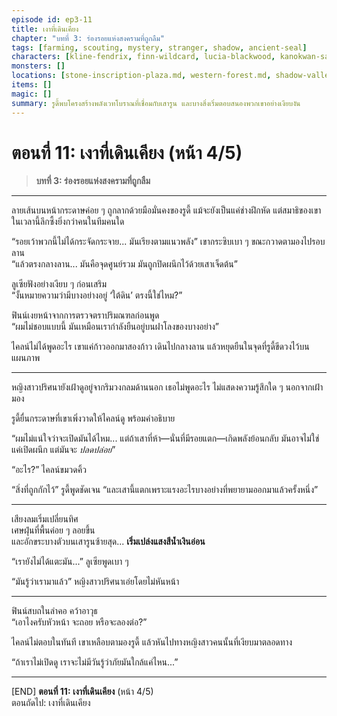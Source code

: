 ```yaml
---
episode id: ep3-11
title: เงาที่เดินเคียง
chapter: "บทที่ 3: ร่องรอยแห่งสงครามที่ถูกลืม"
tags: [farming, scouting, mystery, stranger, shadow, ancient-seal]
characters: [kline-fendrix, finn-wildcard, lucia-blackwood, kanokwan-sarisa, rudy-gearwright]
monsters: []
locations: [stone-inscription-plaza.md, western-forest.md, shadow-valley-path.md]
items: []
magic: []
summary: รูดี้พบโครงสร้างพลังเวทโบราณที่เชื่อมกับเสารูน และบางสิ่งเริ่มตอบสนองพวกเขาอย่างเงียบงัน
---
```


# ตอนที่ 11: เงาที่เดินเคียง (หน้า 4/5)  
> **บทที่ 3: ร่องรอยแห่งสงครามที่ถูกลืม**

---

ลายเส้นบนหน้ากระดาษค่อย ๆ ถูกลากด้วยมือมั่นคงของรูดี้ แม้จะยังเป็นแค่ช่างฝึกหัด แต่สมาธิของเขาในเวลานี้ลึกซึ้งยิ่งกว่าคนในทีมคนใด

“รอยเว้าพวกนี้ไม่ได้กระจัดกระจาย... มันเรียงตามแนวพลัง” เขากระซิบเบา ๆ ขณะกวาดตามองไปรอบลาน  
“แล้วตรงกลางลาน... มันคือจุดศูนย์รวม มันถูกปิดผนึกไว้ด้วยเสาเจ็ดต้น”

ลูเซียฟังอย่างเงียบ ๆ ก่อนเสริม  
“งั้นหมายความว่ามีบางอย่างอยู่ ‘ใต้ดิน’ ตรงนี้ใช่ไหม?”

ฟินน์เงยหน้าจากการตรวจตราปริมณฑลก่อนพูด  
“ผมไม่ชอบแบบนี้ มันเหมือนเรากำลังยืนอยู่บนฝาโลงของบางอย่าง”

ไคลน์ไม่ได้พูดอะไร เขาแค่ก้าวออกมาสองก้าว เดินไปกลางลาน แล้วหยุดยืนในจุดที่รูดี้ขีดวงไว้บนแผนภาพ

---

หญิงสาวปริศนายังเฝ้าดูอยู่จากริมวงกลมด้านนอก เธอไม่พูดอะไร ไม่แสดงความรู้สึกใด ๆ นอกจากเฝ้ามอง

รูดี้ยื่นกระดาษที่เขาเพิ่งวาดให้ไคลน์ดู พร้อมคำอธิบาย

“ผมไม่แน่ใจว่าจะเปิดมันได้ไหม... แต่ถ้าเสาที่ห้า—นั่นที่มีรอยแตก—เกิดพลังย้อนกลับ มันอาจไม่ใช่แค่เปิดผนึก แต่มันจะ *ปลดปล่อย*”

“อะไร?” ไคลน์ขมวดคิ้ว

“สิ่งที่ถูกกักไว้” รูดี้พูดชัดเจน “และเสานี้แตกเพราะแรงอะไรบางอย่างที่พยายามออกมาแล้วครั้งหนึ่ง”

---

เสียงลมเริ่มเปลี่ยนทิศ  
เศษฝุ่นที่พื้นค่อย ๆ ลอยขึ้น  
และอักขระบางตัวบนเสารูนซ้ายสุด... **เริ่มเปล่งแสงสีน้ำเงินอ่อน**

“เรายังไม่ได้แตะมัน...” ลูเซียพูดเบา ๆ

“มันรู้ว่าเรามาแล้ว” หญิงสาวปริศนาเอ่ยโดยไม่หันหน้า

---

ฟินน์สบถในลำคอ คว้าอาวุธ  
“เอาไงครับหัวหน้า จะถอย หรือจะลองต่อ?”

ไคลน์ไม่ตอบในทันที เขาเหลือบตามองรูดี้ แล้วหันไปทางหญิงสาวคนนั้นที่เงียบมาตลอดทาง

“ถ้าเราไม่เปิดดู เราจะไม่มีวันรู้ว่าภัยมันใกล้แค่ไหน...”

---

[END] **ตอนที่ 11: เงาที่เดินเคียง** (หน้า 4/5)  
ตอนถัดไป: เงาที่เดินเคียง
